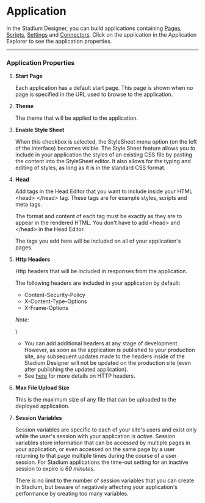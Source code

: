 # Application

In the Stadium Designer, you can build applications containing [Pages](broken-reference), [Scripts](broken-reference), [Settings](broken-reference) and [Connectors](.gitbook/assets/Connectors). Click on the application in the Application Explorer to see the application properties.

***

### Application Properties

1.  **Start Page**

    Each application has a default start page. This page is shown when no page is specified in the URL used to browse to the application.
2.  **Theme**

    The theme that will be applied to the application.
3.  **Enable Style Sheet**

    When this checkbox is selected, the StyleSheet menu option (on the left of the interface) becomes visible. The Style Sheet feature allows you to include in your application the styles of an existing CSS file by pasting the content into the StyleSheet editor. It also allows for the typing and editing of styles, as long as it is in the standard CSS format.
4.  **Head**

    Add tags in the Head Editor that you want to include inside your HTML \<head> \</head> tag. These tags are for example styles, scripts and meta tags.

    The format and content of each tag must be exactly as they are to appear in the rendered HTML. You don't have to add \<head> and \</head> in the Head Editor.

    The tags you add here will be included on all of your application's pages.
5.  **Http Headers**

    Http headers that will be included in responses from the application.

    The following headers are included in your application by default:

    * Content-Security-Policy
    * X-Content-Type-Options
    * X-Frame-Options

    _Note:_

    \


    * You can add additional headers at any stage of development. However, as soon as the application is published to your production site, any subsequent updates made to the headers inside of the Stadium Designer will not be updated on the production site (even after publishing the updated application).
    * See [here](https://developer.mozilla.org/en-US/docs/Web/HTTP/Headers) for more details on HTTP headers.
6.  **Max File Upload Size**

    This is the maximum size of any file that can be uploaded to the deployed application.
7.  **Session Variables**

    Session variables are specific to each of your site's users and exist only while the user's session with your application is _active_. Session variables store information that can be accessed by multiple pages in your application, or even accessed on the same page by a user returning to that page multiple times during the course of a user session. For Stadium applications the time-out setting for an inactive session to expire is _60 minutes_.

    There is no limit to the number of session variables that you can create in Stadium, but beware of negatively affecting your application's performance by creating too many variables.
